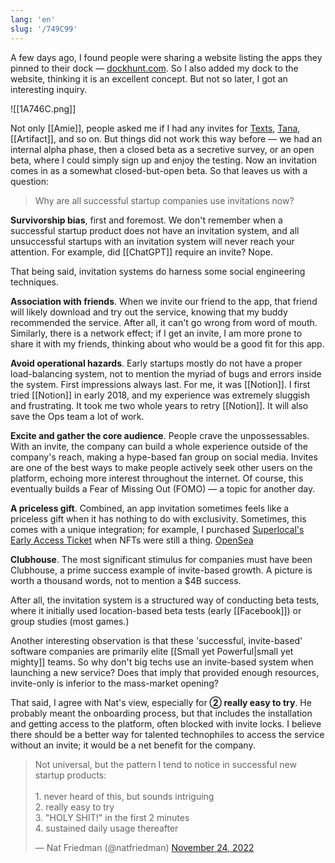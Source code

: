 ```yaml
---
lang: 'en'
slug: '/749C99'
---
```


A few days ago, I found people were sharing a website listing the apps they pinned to their dock — [dockhunt.com](https://dockhunt.com/). So I also added my dock to the website, thinking it is an excellent concept. But not so later, I got an interesting inquiry.

![[1A746C.png]]

Not only [[Amie]], people asked me if I had any invites for [Texts](https://texts.com/), [Tana](https://tana.inc/), [[Artifact]], and so on. But things did not work this way before — we had an internal alpha phase, then a closed beta as a secretive survey, or an open beta, where I could simply sign up and enjoy the testing. Now an invitation comes in as a somewhat closed-but-open beta. So that leaves us with a question:

> Why are all successful startup companies use invitations now?

**Survivorship bias**, first and foremost. We don't remember when a successful startup product does not have an invitation system, and all unsuccessful startups with an invitation system will never reach your attention. For example, did [[ChatGPT]] require an invite? Nope.

That being said, invitation systems do harness some social engineering techniques.

**Association with friends**. When we invite our friend to the app, that friend will likely download and try out the service, knowing that my buddy recommended the service. After all, it can't go wrong from word of mouth. Similarly, there is a network effect; if I get an invite, I am more prone to share it with my friends, thinking about who would be a good fit for this app.

**Avoid operational hazards**. Early startups mostly do not have a proper load-balancing system, not to mention the myriad of bugs and errors inside the system. First impressions always last. For me, it was [[Notion]]. I first tried [[Notion]] in early 2018, and my experience was extremely sluggish and frustrating. It took me two whole years to retry [[Notion]]. It will also save the Ops team a lot of work.

**Excite and gather the core audience**. People crave the unpossessables. With an invite, the company can build a whole experience outside of the company's reach, making a hype-based fan group on social media. Invites are one of the best ways to make people actively seek other users on the platform, echoing more interest throughout the internet. Of course, this eventually builds a Fear of Missing Out (FOMO) — a topic for another day.

**A priceless gift**. Combined, an app invitation sometimes feels like a priceless gift when it has nothing to do with exclusivity. Sometimes, this comes with a unique integration; for example, I purchased [Superlocal's Early Access Ticket](https://rainbow.me/0xCC441Db84Bf28ea2740e2778c662FA4B515ACcd6?family=superlocal-early&nft=0xf6df9657282bac986b0e40bdd2889aa95cae156b_5867) when NFTs were still a thing. [OpenSea](https://opensea.io/assets/ethereum/0xf6df9657282bac986b0e40bdd2889aa95cae156b/5867)

**Clubhouse**. The most significant stimulus for companies must have been Clubhouse, a prime success example of invite-based growth. A picture is worth a thousand words, not to mention a $4B success.

After all, the invitation system is a structured way of conducting beta tests, where it initially used location-based beta tests (early [[Facebook]]) or group studies (most games.)

Another interesting observation is that these 'successful, invite-based' software companies are primarily elite [[Small yet Powerful|small yet mighty]] teams. So why don't big techs use an invite-based system when launching a new service? Does that imply that provided enough resources, invite-only is inferior to the mass-market opening?

That said, I agree with Nat's view, especially for **② really easy to try**. He probably meant the onboarding process, but that includes the installation and getting access to the platform, often blocked with invite locks. I believe there should be a better way for talented technophiles to access the service without an invite; it would be a net benefit for the company.

<blockquote class="twitter-tweet">

<p lang="en" dir="ltr">

Not universal, but the pattern I tend to notice in successful new startup products:<br/><br/>1. never heard of this, but sounds intriguing<br/>2. really easy to try<br/>3. &quot;HOLY SHIT!&quot; in the first 2 minutes<br/>4. sustained daily usage thereafter

</p>

&mdash; Nat Friedman (@natfriedman) <a href="https://twitter.com/natfriedman/status/1595882942508564480?ref_src=twsrc%5Etfw">November 24, 2022</a>

</blockquote>
